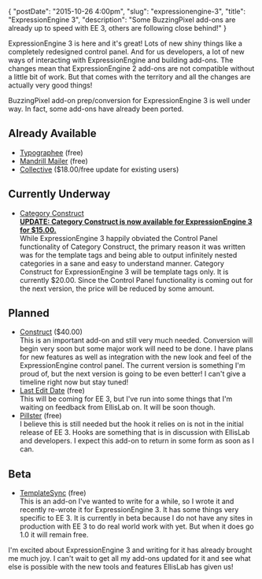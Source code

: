 {
    "postDate": "2015-10-26 4:00pm",
    "slug": "expressionengine-3",
    "title": "ExpressionEngine 3",
    "description": "Some BuzzingPixel add-ons are already up to speed with EE 3, others are following close behind!"
}

ExpressionEngine 3 is here and it's great! Lots of new shiny things like a completely redesigned control panel. And for us developers, a lot of new ways of interacting with ExpressionEngine and building add-ons. The changes mean that ExpressionEngine 2 add-ons are not compatible without a little bit of work. But that comes with the territory and all the changes are actually very good things!

BuzzingPixel add-on prep/conversion for ExpressionEngine 3 is well under way. In fact, some add-ons have already been ported.

## Already Available

- [Typographee](/software/typographee/documentation) (free)
- [Mandrill Mailer](/software/mandrill-mailer) (free)
- [Collective](/software/collective) ($18.00/free update for existing users)

## Currently Underway

- [Category Construct](/software/category-construct)  
**[UPDATE: Category Construct is now available for ExpressionEngine 3 for $15.00.](/news/category-construct-for-expressionengine-3)**  
While ExpressionEngine 3 happily obviated the Control Panel functionality of Category Construct, the primary reason it was written was for the template tags and being able to output infinitely nested categories in a sane and easy to understand manner. Category Construct for ExpressionEngine 3 will be template tags only. It is currently $20.00. Since the Control Panel functionality is coming out for the next version, the price will be reduced by some amount.

## Planned

- [Construct](/software/construct) ($40.00)  
This is an important add-on and still very much needed. Conversion will begin very soon but some major work will need to be done. I have plans for new features as well as integration with the new look and feel of the ExpressionEngine control panel. The current version is something I'm proud of, but the next version is going to be even better! I can't give a timeline right now but stay tuned!
- [Last Edit Date](/software/last-edit-date) (free)  
This will be coming for EE 3, but I've run into some things that I'm waiting on feedback from EllisLab on. It will be soon though.
- [Pillster](/software/pillster) (free)  
I believe this is still needed but the hook it relies on is not in the initial release of EE 3. Hooks are something that is in discussion with EllisLab and developers. I expect this add-on to return in some form as soon as I can.

## Beta

- [TemplateSync](https://github.com/tjdraper/template-sync/tree/develop) (free)  
This is an add-on I've wanted to write for a while, so I wrote it and recently re-wrote it for ExpressionEngine 3. It has some things very specific to EE 3. It is currently in beta because I do not have any sites in production with EE 3 to do real world work with yet. But when it does go 1.0 it will remain free.

I'm excited about ExpressionEngine 3 and writing for it has already brought me much joy. I can't wait to get all my add-ons updated for it and see what else is possible with the new tools and features EllisLab has given us!
